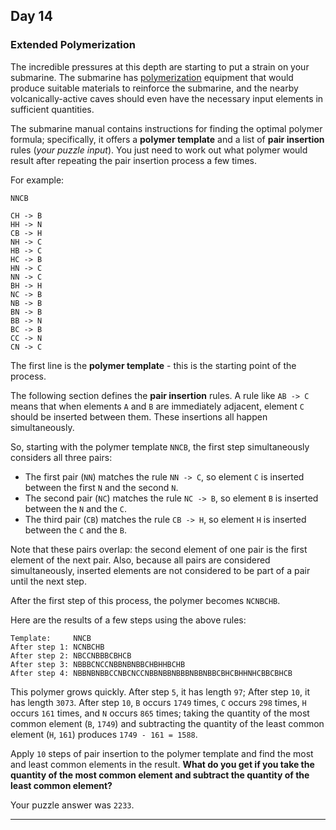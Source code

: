 ## Day 14

### Extended Polymerization

The incredible pressures at this depth are starting to put a strain on your submarine. 
The submarine has [polymerization](https://en.wikipedia.org/wiki/Polymerization) 
equipment that would produce suitable materials to reinforce the submarine, and the 
nearby volcanically-active caves should even have the necessary input elements in 
sufficient quantities.

The submarine manual contains instructions for finding the optimal polymer formula; 
specifically, it offers a **polymer template** and a list of **pair insertion** rules 
(_your puzzle input_). You just need to work out what polymer would result after 
repeating the pair insertion process a few times.

For example:

```
NNCB

CH -> B
HH -> N
CB -> H
NH -> C
HB -> C
HC -> B
HN -> C
NN -> C
BH -> H
NC -> B
NB -> B
BN -> B
BB -> N
BC -> B
CC -> N
CN -> C
```

The first line is the **polymer template** - this is the starting point of the process.

The following section defines the **pair insertion** rules. A rule like `AB -> C` means 
that when elements `A` and `B` are immediately adjacent, element `C` should be inserted 
between them. These insertions all happen simultaneously.

So, starting with the polymer template `NNCB`, the first step simultaneously considers 
all three pairs:

- The first pair (`NN`) matches the rule `NN -> C`, so element `C` is inserted between the first `N` and the second `N`.
- The second pair (`NC`) matches the rule `NC -> B`, so element `B` is inserted between the `N` and the `C`.
- The third pair (`CB`) matches the rule `CB -> H`, so element `H` is inserted between the `C` and the `B`.

Note that these pairs overlap: the second element of one pair is the first element of 
the next pair. Also, because all pairs are considered simultaneously, inserted elements 
are not considered to be part of a pair until the next step.

After the first step of this process, the polymer becomes `NCNBCHB`.

Here are the results of a few steps using the above rules:

```
Template:     NNCB
After step 1: NCNBCHB
After step 2: NBCCNBBBCBHCB
After step 3: NBBBCNCCNBBNBNBBCHBHHBCHB
After step 4: NBBNBNBBCCNBCNCCNBBNBBNBBBNBBNBBCBHCBHHNHCBBCBHCB
```

This polymer grows quickly. After step `5`, it has length `97`; After step `10`, it has 
length `3073`. After step `10`, `B` occurs `1749` times, `C` occurs `298` times, `H` 
occurs `161` times, and `N` occurs `865` times; taking the quantity of the most common 
element (`B`, `1749`) and subtracting the quantity of the least common element (`H`, `161`) 
produces `1749 - 161 = 1588`.

Apply `10` steps of pair insertion to the polymer template and find the most and least 
common elements in the result. **What do you get if you take the quantity of the most 
common element and subtract the quantity of the least common element?**

Your puzzle answer was `2233`.

---
